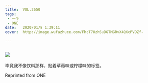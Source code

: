 ```yaml
---
title:	VOL.2650
tags:
 - 一个
 - ONE
date:	2020/01/8 1:39:11
cover:	http://image.wufazhuce.com/FhcT7UzhSuDGTMGRvX4QXcPVDZf-

---
```

![](http://image.wufazhuce.com/FhcT7UzhSuDGTMGRvX4QXcPVDZf-)
---

毕竟我不像饮料那样，贴着草莓味或柠檬味的标签。
 
Reprinted from ONE
